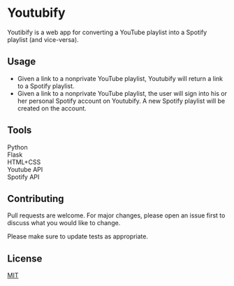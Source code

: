# Youtubify

Youtibify is a web app for converting a YouTube playlist into a Spotify playlist (and vice-versa).

## Usage

* Given a link to a nonprivate YouTube playlist, Youtubify will return a link to a Spotify playlist.
* Given a link to a nonprivate YouTube playlist, the user will sign into his or her personal Spotify account on Youtubify. A new Spotify playlist will be created on the account.

## Tools
Python \
Flask \
HTML+CSS \
Youtube API \
Spotify API


## Contributing
Pull requests are welcome. For major changes, please open an issue first to discuss what you would like to change.

Please make sure to update tests as appropriate.

## License
[MIT](https://choosealicense.com/licenses/mit/)
